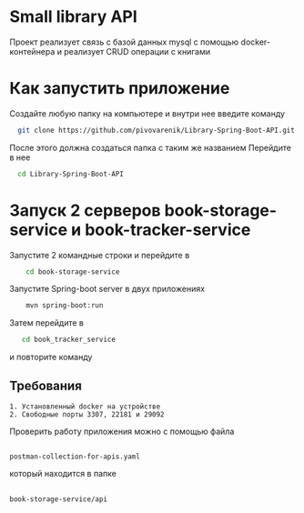
# Small library API

Проект реализует связь с базой данных mysql с помощью docker-контейнера и реализует CRUD операции с книгами


# Как запустить приложение

Создайте любую папку на компьютере и внутри нее введите команду



```bash
  git clone https://github.com/pivovarenik/Library-Spring-Boot-API.git
```
После этого должна создаться папка с таким же названием
Перейдите в нее

```bash
  cd Library-Spring-Boot-API
```

# Запуск 2 серверов book-storage-service и book-tracker-service

Запустите 2 командные строки и перейдите в

```bash
    cd book-storage-service
```

Запустите Spring-boot server в двух приложениях

```bash
    mvn spring-boot:run
```
Затем перейдите в
 ```bash
    cd book_tracker_service
```
и повторите команду




## Требования
    1. Установленный docker на устройстве
    2. Свободные порты 3307, 22181 и 29092
Проверить работу приложения можно с помощью файла 
## 
    postman-collection-for-apis.yaml
который находится в папке 
## 
    book-storage-service/api
